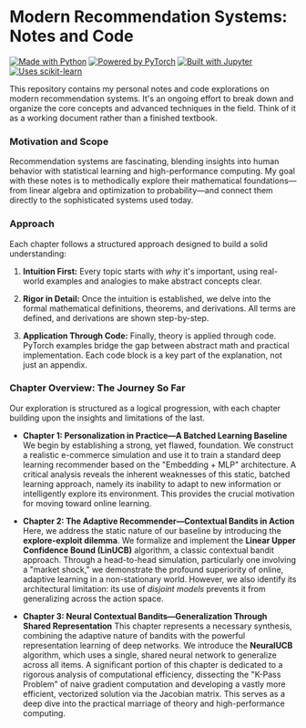 # Modern Recommendation Systems: Notes and Code
[![Made with Python](https://img.shields.io/badge/Made%20with-Python-blue.svg)](https://www.python.org/)
[![Powered by PyTorch](https://img.shields.io/badge/PyTorch-EE4C2C?logo=pytorch&logoColor=white)](https://pytorch.org/)
[![Built with Jupyter](https://img.shields.io/badge/Jupyter-Notebook-orange?logo=jupyter&logoColor=white)](https://jupyter.org/)
[![Uses scikit-learn](https://img.shields.io/badge/scikit--learn-F7931E?logo=scikit-learn&logoColor=white)](https://scikit-learn.org/)

This repository contains my personal notes and code explorations on modern recommendation systems. It's an ongoing effort to break down and organize the core concepts and advanced techniques in the field. Think of it as a working document rather than a finished textbook.

### Motivation and Scope

Recommendation systems are fascinating, blending insights into human behavior with statistical learning and high-performance computing. My goal with these notes is to methodically explore their mathematical foundations—from linear algebra and optimization to probability—and connect them directly to the sophisticated systems used today.

### Approach

Each chapter follows a structured approach designed to build a solid understanding:

1.  **Intuition First:** Every topic starts with *why* it's important, using real-world examples and analogies to make abstract concepts clear.

2.  **Rigor in Detail:** Once the intuition is established, we delve into the formal mathematical definitions, theorems, and derivations. All terms are defined, and derivations are shown step-by-step.

3.  **Application Through Code:** Finally, theory is applied through code. PyTorch examples bridge the gap between abstract math and practical implementation. Each code block is a key part of the explanation, not just an appendix.


### Chapter Overview: The Journey So Far

Our exploration is structured as a logical progression, with each chapter building upon the insights and limitations of the last.

*   **Chapter 1: Personalization in Practice—A Batched Learning Baseline**
    We begin by establishing a strong, yet flawed, foundation. We construct a realistic e-commerce simulation and use it to train a standard deep learning recommender based on the "Embedding + MLP" architecture. A critical analysis reveals the inherent weaknesses of this static, batched learning approach, namely its inability to adapt to new information or intelligently explore its environment. This provides the crucial motivation for moving toward online learning.

*   **Chapter 2: The Adaptive Recommender—Contextual Bandits in Action**
    Here, we address the static nature of our baseline by introducing the **explore-exploit dilemma**. We formalize and implement the **Linear Upper Confidence Bound (LinUCB)** algorithm, a classic contextual bandit approach. Through a head-to-head simulation, particularly one involving a "market shock," we demonstrate the profound superiority of online, adaptive learning in a non-stationary world. However, we also identify its architectural limitation: its use of *disjoint models* prevents it from generalizing across the action space.

*   **Chapter 3: Neural Contextual Bandits—Generalization Through Shared Representation**
    This chapter represents a necessary synthesis, combining the adaptive nature of bandits with the powerful representation learning of deep networks. We introduce the **NeuralUCB** algorithm, which uses a single, shared neural network to generalize across all items. A significant portion of this chapter is dedicated to a rigorous analysis of computational efficiency, dissecting the "K-Pass Problem" of naive gradient computation and developing a vastly more efficient, vectorized solution via the Jacobian matrix. This serves as a deep dive into the practical marriage of theory and high-performance computing.

